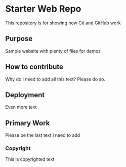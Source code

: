 # Starter Web Repo

This repository is for showing how Git and GitHub work

## Purpose

Sample website with plenty of files for demos


## How to contribute

Why do I need to add all this text?  Please do so.

## Deployment

Even more text

## Primary Work

Please be the last text I need to add

### Copyright	

This is copyrighted text
